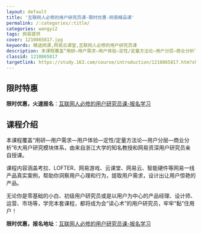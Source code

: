 ```yaml
---
layout: default
title: '互联网人必修的用户研究员课-限时优惠-网易精品课'
permalink: /:categories/:title/
categories: wangyi2
tags: 网易提供
cover: 1210865817.jpg
keywords: 精选网课,网易云课堂,互联网人必修的用户研究员课
description: 本课程覆盖“用研—用户需求—用户体验—定性/定量方法论—用户分层—商业分析”6大用户研究模块体系，由来自浙江大学的知名教
classid: 1210865817
targetlink: https://study.163.com/course/introduction/1210865817.htm?share=1&shareId=1025206652&utm_campaign=share&utm_medium=iphoneShare&utm_source=&utm_u=1025206652
---
```


## 限时特惠

**限时优惠，火速报名**：[互联网人必修的用户研究员课-报名学习](https://study.163.com/course/introduction/1210865817.htm?share=1&shareId=1025206652&utm_campaign=share&utm_medium=iphoneShare&utm_source=&utm_u=1025206652)

## 课程介绍

本课程覆盖“用研—用户需求—用户体验—定性/定量方法论—用户分层—商业分析”6大用户研究模块体系，由来自浙江大学的知名教授和网易资深用户研究员亲自授课。



课程内容涵盖考拉、LOFTER、网易游戏、云课堂、网易云、智能硬件等网易一线产品真实案例，帮助你洞察用户心理和行为，提取用户需求，设计出让用户惊艳的产品。



无论你是零基础的小白、初级用户研究员或是以用户为中心的产品经理、设计师、运营、市场等，学完本套课程，都将成为会“读心术”的用户研究员，牢牢“黏”住用户！

**限时优惠，报名地址**：[互联网人必修的用户研究员课-报名学习](https://study.163.com/course/introduction/1210865817.htm?share=1&shareId=1025206652&utm_campaign=share&utm_medium=iphoneShare&utm_source=&utm_u=1025206652)


